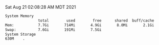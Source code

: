 Sat Aug 21 02:08:28 AM MDT 2021
```bash
System Memory
               total        used        free      shared  buff/cache   available
Mem:           7.7Gi       714Mi       4.9Gi       8.0Mi       2.1Gi       6.7Gi
Swap:          7.6Gi       191Mi       7.5Gi
System Storage
630M	.
```
